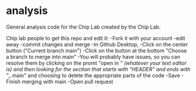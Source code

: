 # analysis

General analysis code for the Chip Lab created by the Chip Lab. 

Chip lab people to get this repo and edit it:
-Fork it with your account
-edit away
-commit changes and merge
-In Github Desktop, 
  -Click on the center button ("Current branch main")
  -Click on the button at the bottom "Choose a branch to merge into main"
  -You will probably have issues, so you can resolve them by clicking on the promt "open in _" (whatever your text editor is) and then looking for the section that starts with "HEADER" and ends with "__ main" and choosing to delete the appropriate parts of the code
  -Save
  -Finish merging with main
-Open pull request
